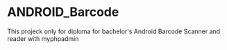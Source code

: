 # ANDROID_Barcode
This projeck only for diploma for bachelor's
Android Barcode Scanner and reader with myphpadmin
